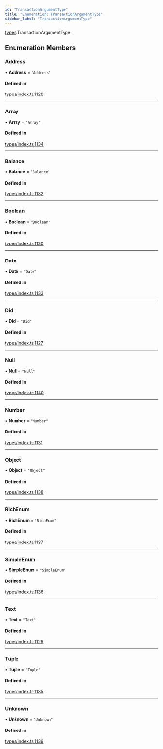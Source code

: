 ```yaml
---
id: "TransactionArgumentType"
title: "Enumeration: TransactionArgumentType"
sidebar_label: "TransactionArgumentType"
---
```


[types](../../../modules/Types/Types.md).TransactionArgumentType

## Enumeration Members

### Address

• **Address** = ``"Address"``

#### Defined in

[types/index.ts:1128](https://github.com/PolymeshAssociation/polymesh-sdk/blob/07a4c5b0/src/types/index.ts#L1128)

___

### Array

• **Array** = ``"Array"``

#### Defined in

[types/index.ts:1134](https://github.com/PolymeshAssociation/polymesh-sdk/blob/07a4c5b0/src/types/index.ts#L1134)

___

### Balance

• **Balance** = ``"Balance"``

#### Defined in

[types/index.ts:1132](https://github.com/PolymeshAssociation/polymesh-sdk/blob/07a4c5b0/src/types/index.ts#L1132)

___

### Boolean

• **Boolean** = ``"Boolean"``

#### Defined in

[types/index.ts:1130](https://github.com/PolymeshAssociation/polymesh-sdk/blob/07a4c5b0/src/types/index.ts#L1130)

___

### Date

• **Date** = ``"Date"``

#### Defined in

[types/index.ts:1133](https://github.com/PolymeshAssociation/polymesh-sdk/blob/07a4c5b0/src/types/index.ts#L1133)

___

### Did

• **Did** = ``"Did"``

#### Defined in

[types/index.ts:1127](https://github.com/PolymeshAssociation/polymesh-sdk/blob/07a4c5b0/src/types/index.ts#L1127)

___

### Null

• **Null** = ``"Null"``

#### Defined in

[types/index.ts:1140](https://github.com/PolymeshAssociation/polymesh-sdk/blob/07a4c5b0/src/types/index.ts#L1140)

___

### Number

• **Number** = ``"Number"``

#### Defined in

[types/index.ts:1131](https://github.com/PolymeshAssociation/polymesh-sdk/blob/07a4c5b0/src/types/index.ts#L1131)

___

### Object

• **Object** = ``"Object"``

#### Defined in

[types/index.ts:1138](https://github.com/PolymeshAssociation/polymesh-sdk/blob/07a4c5b0/src/types/index.ts#L1138)

___

### RichEnum

• **RichEnum** = ``"RichEnum"``

#### Defined in

[types/index.ts:1137](https://github.com/PolymeshAssociation/polymesh-sdk/blob/07a4c5b0/src/types/index.ts#L1137)

___

### SimpleEnum

• **SimpleEnum** = ``"SimpleEnum"``

#### Defined in

[types/index.ts:1136](https://github.com/PolymeshAssociation/polymesh-sdk/blob/07a4c5b0/src/types/index.ts#L1136)

___

### Text

• **Text** = ``"Text"``

#### Defined in

[types/index.ts:1129](https://github.com/PolymeshAssociation/polymesh-sdk/blob/07a4c5b0/src/types/index.ts#L1129)

___

### Tuple

• **Tuple** = ``"Tuple"``

#### Defined in

[types/index.ts:1135](https://github.com/PolymeshAssociation/polymesh-sdk/blob/07a4c5b0/src/types/index.ts#L1135)

___

### Unknown

• **Unknown** = ``"Unknown"``

#### Defined in

[types/index.ts:1139](https://github.com/PolymeshAssociation/polymesh-sdk/blob/07a4c5b0/src/types/index.ts#L1139)
